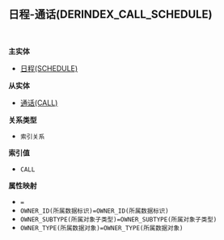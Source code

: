 ## 日程-通话(DERINDEX_CALL_SCHEDULE) <!-- {docsify-ignore-all} -->



<br>
<p class="panel-title"><b>主实体</b></p>

* [日程(SCHEDULE)](module/crm/schedule)

<p class="panel-title"><b>从实体</b></p>

* [通话(CALL)](module/crm/call)

<p class="panel-title"><b>关系类型</b></p>

* `索引关系`

<p class="panel-title"><b>索引值</b></p>

* `CALL`

<p class="panel-title"><b>属性映射</b></p>

* `=`
* `OWNER_ID(所属数据标识)=OWNER_ID(所属数据标识)`
* `OWNER_SUBTYPE(所属对象子类型)=OWNER_SUBTYPE(所属对象子类型)`
* `OWNER_TYPE(所属数据对象)=OWNER_TYPE(所属数据对象)`
